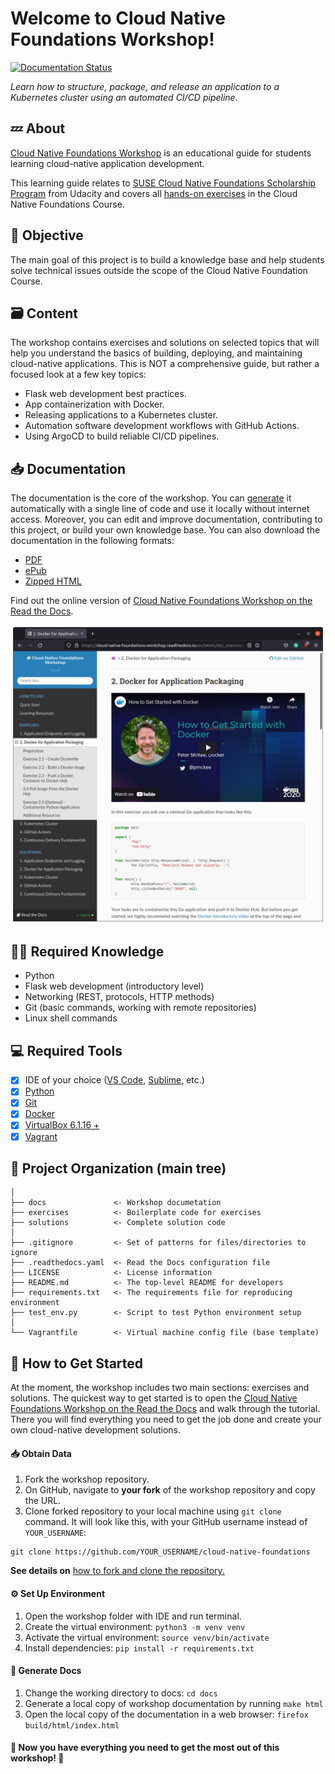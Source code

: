 # Welcome to Cloud Native Foundations Workshop!

[![Documentation Status](https://readthedocs.org/projects/cloud-native-foundations-workshop/badge/?version=latest)](https://cloud-native-foundations-workshop.readthedocs.io/en/latest/?badge=latest)

*Learn how to structure, package, and release an application to a Kubernetes cluster using an automated CI/CD pipeline.*

## :zzz: About

[Cloud Native Foundations Workshop](https://cloud-native-foundations-workshop.readthedocs.io) is an educational guide for students learning cloud-native application development.

This learning guide relates to [SUSE Cloud Native Foundations Scholarship Program](https://www.udacity.com/scholarships/suse-cloud-native-foundations-scholarship)
from Udacity and covers all [hands-on exercises](https://github.com/udacity/nd064_course_1) in the Cloud Native Foundations Course.

## :dart: Objective

The main goal of this project is to build a knowledge base and help students solve technical issues outside the scope of the Cloud Native Foundation Course. 

## :card_file_box: Content

The workshop contains exercises and solutions on selected topics that will help you understand the basics of building, deploying, and maintaining cloud-native applications. This is NOT a comprehensive guide, but rather a focused look at a few key topics:

- Flask web development best practices.
- App containerization with Docker.
- Releasing applications to a Kubernetes cluster.
- Automation software development workflows with GitHub Actions.
- Using ArgoCD to build reliable CI/CD pipelines.

## :inbox_tray: Documentation

The documentation is the core of the workshop. You can [generate](#blue_book-generate-docs) it automatically with a single line of code and use it locally without internet access. Moreover, you can edit and improve documentation, contributing to this project, or build your own knowledge base. You can also download the documentation in the following formats:

- [PDF](https://cloud-native-foundations-workshop.readthedocs.io/_/downloads/en/latest/pdf/)
- [ePub](https://cloud-native-foundations-workshop.readthedocs.io/_/downloads/en/latest/epub/)
- [Zipped HTML](https://cloud-native-foundations-workshop.readthedocs.io/_/downloads/en/latest/htmlzip/)

Find out the online version of [Cloud Native Foundations Workshop on the Read the Docs](https://cloud-native-foundations-workshop.readthedocs.io).

<div align="center">
    <img src="docs/source/_static/images/cloud-native-rtd-2.png"/>
</div>

## :man_student: Required Knowledge

- Python
- Flask web development (introductory level)
- Networking (REST, protocols, HTTP methods)
- Git (basic commands, working with remote repositories)
- Linux shell commands

## :computer: Required Tools

- [x] IDE of your choice ([VS Code](https://code.visualstudio.com), [Sublime](https://www.sublimetext.com/), etc.)
- [x] [Python](https://www.python.org/downloads/)
- [x] [Git](https://git-scm.com/downloads)
- [x] [Docker](https://docs.docker.com/get-docker/)
- [x] [VirtualBox 6.1.16 +](https://www.virtualbox.org/wiki/Downloads)
- [x] [Vagrant](https://www.vagrantup.com/downloads)

## :open_file_folder: Project Organization (main tree)

    │
    ├── docs               <- Workshop documetation
    ├── exercises          <- Boilerplate code for exercises
    ├── solutions          <- Complete solution code
    │
    ├── .gitignore         <- Set of patterns for files/directories to ignore
    ├── .readthedocs.yaml  <- Read the Docs configuration file
    ├── LICENSE            <- License information
    ├── README.md          <- The top-level README for developers
    ├── requirements.txt   <- The requirements file for reproducing environment
    ├── test_env.py        <- Script to test Python environment setup
    │
    └── Vagrantfile        <- Virtual machine config file (base template)

## :rocket: How to Get Started

At the moment, the workshop includes two main sections: exercises and solutions. The quickest way to get started is to open the [Cloud Native Foundations Workshop on the Read the Docs](https://cloud-native-foundations-workshop.readthedocs.io) and walk through the tutorial. There you will find everything you need to get the job done and create your own cloud-native development solutions. 

#### :inbox_tray: Obtain Data

1. Fork the workshop repository.
2. On GitHub, navigate to **your fork** of the workshop repository and copy the URL.
3. Clone forked repository to your local machine using `git clone` command. It will look like this, with your GitHub username instead of `YOUR_USERNAME`:

```shell
git clone https://github.com/YOUR_USERNAME/cloud-native-foundations
```

**See details on** [how to fork and clone the repository.](https://docs.github.com/en/get-started/quickstart/fork-a-repo)

#### :gear: Set Up Environment

1. Open the workshop folder with IDE and run terminal.
2. Create the virtual environment: `python3 -m venv venv`
3. Activate the virtual environment: `source venv/bin/activate`
4. Install dependencies: `pip install -r requirements.txt`

#### :blue_book: Generate Docs

1. Change the working directory to docs: `cd docs`
2. Generate a local copy of workshop documentation by running `make html`
3. Open the local copy of the documentation in a web browser: `firefox build/html/index.html`

#### :100: Now you have everything you need to get the most out of this workshop! :tada:
